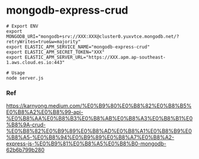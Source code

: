 # mongodb-express-crud

```
# Export ENV
export MONGODB_URI="mongodb+srv://XXX:XXX@cluster0.yuxvtce.mongodb.net/?retryWrites=true&w=majority"
export ELASTIC_APM_SERVICE_NAME="mongodb-express-crud" 
export ELASTIC_APM_SECRET_TOKEN="XXX" 
export ELASTIC_APM_SERVER_URL="https://XXX.apm.ap-southeast-1.aws.cloud.es.io:443" 

# Usage
node server.js
```

### Ref
https://karnyong.medium.com/%E0%B9%80%E0%B8%82%E0%B8%B5%E0%B8%A2%E0%B8%99-api-%E0%B8%AA%E0%B8%B3%E0%B8%AB%E0%B8%A3%E0%B8%B1%E0%B8%9A-crud-%E0%B8%82%E0%B9%89%E0%B8%AD%E0%B8%A1%E0%B8%B9%E0%B8%A5-%E0%B8%94%E0%B9%89%E0%B8%A7%E0%B8%A2-express-js-%E0%B9%81%E0%B8%A5%E0%B8%B0-mongodb-62b6b799b280